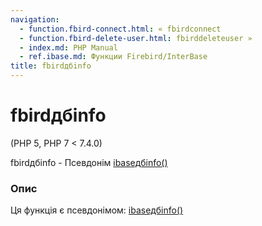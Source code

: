 ```yaml
---
navigation:
  - function.fbird-connect.html: « fbirdconnect
  - function.fbird-delete-user.html: fbirddeleteuser »
  - index.md: PHP Manual
  - ref.ibase.md: Функции Firebird/InterBase
title: fbirdдбinfo
---
```

# fbirdдбinfo

(PHP 5, PHP 7 < 7.4.0)

fbirdдбinfo - Псевдонім [ibaseдбinfo()](function.ibase-db-info.md)

### Опис

Ця функція є псевдонімом: [ibaseдбinfo()](function.ibase-db-info.md)
